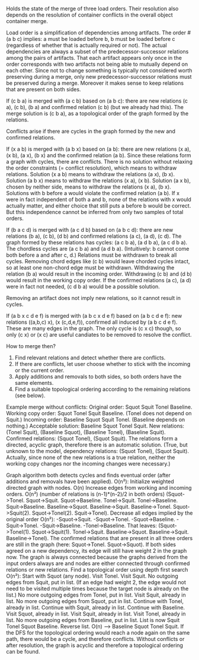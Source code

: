 Holds the state of the merge of three load orders. Their resolution also depends on the resolution of container conflicts in the overall object container merge.

Load order is a simplification of dependencies among artifacts. The order #(a b c) implies: a must be loaded before b, b must be loaded before c (regardless of whether that is actually required or not). The actual dependencies are always a subset of the predecessor-successor relations among the pairs of artifacts. That each artifact appears only once in the order corresponds with two artifacts not being able to mutually depend on each other. Since not to change something is typically not considered worth preserving during a merge, only new predecessor-successor relations must be preserved during a merge. Moreover it makes sense to keep relations that are present on both sides.

If (c b a) is merged with (a c b) based on (a b c): there are new relations (c a), (c b), (b a) and confirmed relation (c b) (but we already had this).
The merge solution is (c b a), as a topological order of the graph formed by the relations.

Conflicts arise if there are cycles in the graph formed by the new and confirmed relations.

If (x a b) is merged with (a b x) based on (a b): there are new relations (x a), (x b), (a x), (b x) and the confirmed relation (a b). Since these relations form a graph with cycles, there are conflicts.
There is no solution without relaxing the order constraints (= conflict resolution), which means to withdraw relations.
Solution (x a b) means to withdraw the relations (a x), (b x).
Solution (a b x) means to withdraw the relations (x a), (x b).
Solution (a x b), chosen by neither side, means to withdraw the relations (x a), (b x).
Solutions with b before a would violate the confirmed relation (a b).
If x were in fact independent of both a and b, none of the relations with x would actually matter, and either choice that still puts a before b would be correct. But this independence cannot be inferred from only two samples of total orders.

If (b a c d) is merged with (a c d b) based on (a b c d): there are new relations (b a), (c b), (d b) and confirmed relations (a c), (a d), (c d). The graph formed by these relations has cycles: (a c b a), (a d b a), (a c d b a). The chordless cycles are (a c b a) and (a d b a). (Intuitively: b cannot come both before a and after c, d.) Relations must be withdrawn to break all cycles. Removing chord edges like (c b) would leave chorded cycles intact, so at least one non-chord edge must be withdrawn. Withdrawing the relation (b a) would result in the incoming order. Withdrawing (c b) and (d b) would result in the working copy order. If the confirmed relations (a c), (a d) were in fact not needed, (c d b a) would be a possible solution.

Removing an artifact does not imply new relations, so it cannot result in cycles.

If (a b x c d e f) is merged with (a b c x d e f) based on (a b c d e f): new relations ((a,b,c) x), (x (c,d,e,f)), confirmed all induced by (a b c d e f). These are many edges in the graph. The only cycle is (c x c) though, so only (c x) or (x c) are useful candiates to be removed to resolve the conflict.

How to merge then?
1. Find relevant relations and detect whether there are conflicts.
2. If there are conflicts, let user choose whether to stick with the incoming or the current order.
3. Apply additions and removals to both sides, so both orders have the same elements.
4. Find a suitable topological ordering according to the remaining relations (see below).

Example merge without conflicts:
Original order: Squot Squit Tonel Baseline.
Working copy order: Squot Tonel Squit Baseline. (Tonel does not depend on Squit.)
Incoming order: Baseline Squot Squit Tonel. (Baseline depends on nothing.)
Acceptable solution: Baseline Squot Tonel Squit.
New relations: (Tonel Squit), (Baseline Squot), (Baseline Tonel), (Baseline Squit).
Confirmed relations: (Squot Tonel), (Squot Squit).
The relations form a directed, acyclic graph, therefore there is an automatic solution.
(True, but unknown to the model, dependency relations: (Squot Tonel), (Squot Squit). Actually, since none of the new relations is a true relation, neither the working copy changes nor the incoming changes were necessary.)

Graph algorithm both detects cycles and finds eventual order (after additions and removals have been applied). O(n²):
Initialize weighted directed graph with nodes. O(n)
Increase edges from working and incoming orders. O(n²) (number of relations is (n-1)*(n-2)/2 in both orders)
	(Squot->Tonel. Squot->Squit. Squot->Baseline. Tonel->Squit. Tonel->Baseline. Squit->Baseline.
	Baseline->Squot. Baseline->Squit. Baseline->Tonel. Squot->Squit(2). Squot->Tonel(2). Squit->Tonel).
Decrease all edges implied by the original order O(n²):
	-Squot->Squit. -Squot->Tonel. -Squot->Baseline. -Squit->Tonel. -Squit->Baseline. -Tonel->Baseline.
That leaves: (Squot->Tonel(1). Squot->Squit(1). Tonel->Squit. Baseline->Squot. Baseline->Squit. Baseline->Tonel). The confirmed relations that are present in all three orders are still in the graph (here: Squot->Tonel. Squot->Squot).
If both sides agreed on a new dependency, its edge will still have weight 2 in the graph now.
The graph is always connected because the graphs derived from the input orders always are and nodes are either connected through confirmed relations or new relations.
Find a topological order using depth first search O(n²):
	Start with Squot (any node).
	 Visit Tonel.
	  Visit Squit. No outgoing edges from Squit, put in list.
	  (If an edge had weight 2, the edge would not need to be visited multiple times because the target node is already on the list.)
	  No more outgoing edges from Tonel, put in list.
	 Visit Squit, already in list.
	 No more outgoing edges from Squot, put in list.
	Continue with Tonel, already in list.
	Continue with Squit, already in list.
	Continue with Baseline.
	 Visit Squot, already in list.
	 Visit Squit, already in list.
	 Visit Tonel, already in list.
	 No more outgoing edges from Baseline, put in list.
List is now Squit Tonel Squot Baseline.
Reverse list. O(n)
--> Baseline Squot Tonel Squit.
If the DFS for the topological ordering would reach a node again on the same path, there would be a cycle, and therefore conflicts. Without conflicts or after resolution, the graph is acyclic and therefore a topological ordering can be found.